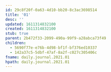 ```yaml
---
id: 29c8f20f-0a63-4d10-bb20-8c3ac3698514
title: '01'
desc: ''
updated: 1611314832100
created: 1611314832100
stub: true
parent: 2b472f33-2099-490a-99f9-a28abca73f49
children:
  - 5690f77e-e76b-4d98-bf1f-bf376ed10337
  - 142a37c5-5dbf-47af-8a2f-c027c305406c
fname: daily.journal.2021.01
hpath: daily.journal.2021.01
---
```



